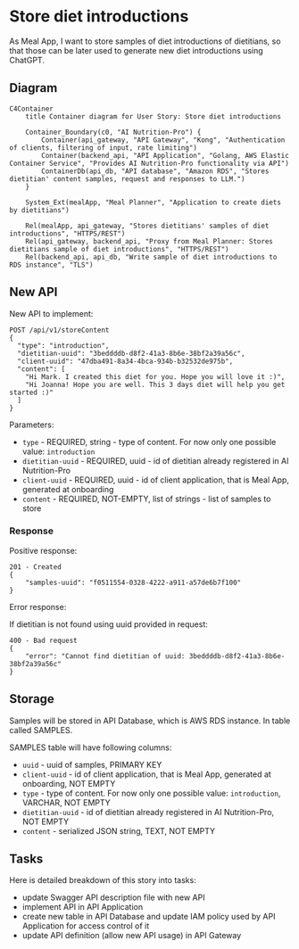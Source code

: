 # Store diet introductions

As Meal App, I want to store samples of diet introductions of dietitians, so that those can be later used to generate new diet introductions using ChatGPT.

## Diagram

```mermaid
C4Container
    title Container diagram for User Story: Store diet introductions

    Container_Boundary(c0, "AI Nutrition-Pro") {
        Container(api_gateway, "API Gateway", "Kong", "Authentication of clients, filtering of input, rate limiting")
        Container(backend_api, "API Application", "Golang, AWS Elastic Container Service", "Provides AI Nutrition-Pro functionality via API")
        ContainerDb(api_db, "API database", "Amazon RDS", "Stores dietitian' content samples, request and responses to LLM.")
    }

    System_Ext(mealApp, "Meal Planner", "Application to create diets by dietitians")
   
    Rel(mealApp, api_gateway, "Stores dietitians' samples of diet introductions", "HTTPS/REST")
    Rel(api_gateway, backend_api, "Proxy from Meal Planner: Stores dietitians sample of diet introductions", "HTTPS/REST")
    Rel(backend_api, api_db, "Write sample of diet introductions to RDS instance", "TLS")
```

## New API

New API to implement:

```
POST /api/v1/storeContent
{
  "type": "introduction",
  "dietitian-uuid": "3beddddb-d8f2-41a3-8b6e-38bf2a39a56c",
  "client-uuid": "47dba491-8a34-4bca-934b-b32532de975b",
  "content": [
    "Hi Mark. I created this diet for you. Hope you will love it :)",
    "Hi Joanna! Hope you are well. This 3 days diet will help you get started :)"
  ]
}
```

Parameters:
- `type` - REQUIRED, string - type of content. For now only one possible value: `introduction`
- `dietitian-uuid` - REQUIRED, uuid - id of dietitian already registered in AI Nutrition-Pro
- `client-uuid` - REQUIRED, uuid - id of client application, that is Meal App, generated at onboarding
- `content` - REQUIRED, NOT-EMPTY, list of strings - list of samples to store

### Response

Positive response:
```
201 - Created
{
    "samples-uuid": "f0511554-0328-4222-a911-a57de6b7f100"
}
```

Error response:

If dietitian is not found using uuid provided in request:
```
400 - Bad request
{
    "error": "Cannot find dietitian of uuid: 3beddddb-d8f2-41a3-8b6e-38bf2a39a56c"
}
```

## Storage

Samples will be stored in API Database, which is AWS RDS instance. In table called SAMPLES.

SAMPLES table will have following columns:
- `uuid` - uuid of samples, PRIMARY KEY
- `client-uuid` - id of client application, that is Meal App, generated at onboarding, NOT EMPTY
- `type` - type of content. For now only one possible value: `introduction`, VARCHAR, NOT EMPTY
- `dietitian-uuid` - id of dietitian already registered in AI Nutrition-Pro, NOT EMPTY
- `content` - serialized JSON string, TEXT, NOT EMPTY

## Tasks

Here is detailed breakdown of this story into tasks:
- update Swagger API description file with new API
- implement API in API Application
- create new table in API Database and update IAM policy used by API Application for access control of it
- update API definition (allow new API usage) in API Gateway

